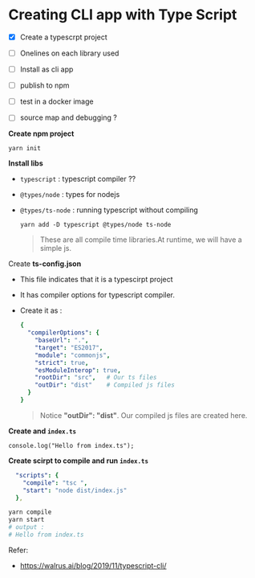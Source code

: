 # Creating CLI app with Type Script



- [x] Create a typescrpt project
- [ ] Onelines on  each library used
- [ ] Install as cli app
- [ ] publish to npm
- [ ] test in a docker image
- [ ] source map and debugging ?



**Create npm project** 

```
yarn init
```



**Install libs** 

- `typescript` : typescript compiler ??
- `@types/node` : types for nodejs
- `@types/ts-node` : running typescript without compiling

  ```
  yarn add -D typescript @types/node ts-node
  ```
  
  > These are all compile time libraries.At runtime, we will have a simple js.

  

Create **ts-config.json**

- This file indicates that it is a typescirpt project

- It has compiler options for typescript compiler.

- Create it as : 

  ```yaml
  {
    "compilerOptions": {
      "baseUrl": ".",
      "target": "ES2017",
      "module": "commonjs",
      "strict": true,
      "esModuleInterop": true,
      "rootDir": "src",   # Our ts files
      "outDir": "dist"    # Compiled js files
    }
  }
  ```

  > Notice **"outDir": "dist"**. Our compiled js files are created here.



**Create and `index.ts`**

```
console.log("Hello from index.ts");
```



**Create scirpt to compile and run `index.ts`**

```yaml
  "scripts": {
    "compile": "tsc ",
    "start": "node dist/index.js"
  },
```

```bash
yarn compile
yarn start
# output : 
# Hello from index.ts
```





Refer: 

- https://walrus.ai/blog/2019/11/typescript-cli/
